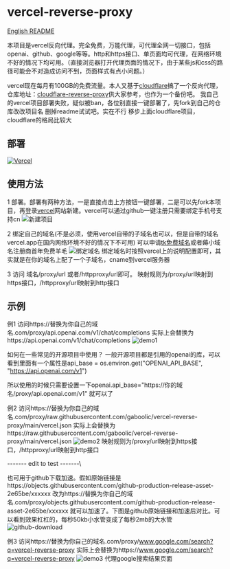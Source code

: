 # vercel-reverse-proxy
[English README](./README_EN.md)

本项目是vercel反向代理。完全免费，万能代理，可代理全网一切接口，包括openai、github、google等等。http和https接口、单页面均可代理，在网络环境不好的情况下均可用。（直接浏览器打开代理页面的情况下，由于某些js和css的路径可能会不对造成访问不到，页面样式有点小问题。）

vercel现在每月有100GB的免费流量。本人又基于[cloudflare](https://www.cloudflare.com/)搞了一个反向代理，仓库地址：[cloudflare-reverse-proxy](https://github.com/gaboolic/cloudflare-reverse-proxy)供大家参考，也作为一个备份吧。
我自己的vercel项目部署失败，疑似被ban，各位别直接一键部署了，先fork到自己的仓库改改项目名 删掉readme试试吧。实在不行 移步上面cloudflare项目，cloudflare的格局比较大

## 部署
[![Vercel](https://vercel.com/button)](https://vercel.com/import/project?template=https://github.com/jiran214/vercel)


## 使用方法
1 部署。部署有两种方法，一是直接点击上方按钮一键部署，二是可以先fork本项目，再登录[vercel](https://vercel.com/)网站新建。vercel可以通过github一键注册只需要绑定手机号支持cn
![新建项目](img/newproject.png)

2 绑定自己的域名(不是必须，使用vercel自带的子域名也可以，但是自带的域名vercel.app在国内网络环境不好的情况下不可用) 可以申请[tk免费域名](http://www.dot.tk/)或者薅小域名注册商首年免费羊毛
![绑定域名](img/domain.png)
绑定域名时按照vercel上的说明配置即可，其实就是在你的域名上配了一个子域名，cname到vercel服务器

3 访问 域名/proxy/url  或者/httpproxy/url即可。
映射规则为/proxy/url映射到https接口，/httpproxy/url映射到http接口

## 示例
例1 访问https://替换为你自己的域名.com/proxy/api.openai.com/v1/chat/completions 
实际上会替换为https://api.openai.com/v1/chat/completions
![demo1](img/demo1.png)

如何在一些常见的开源项目中使用？
一般开源项目都是引用的openai的库，可以看到里面有一个属性是api_base = os.environ.get("OPENAI_API_BASE", "https://api.openai.com/v1")

所以使用的时候只需要设置一下openai.api_base="https://你的域名/proxy/api.openai.com/v1" 就可以了

例2 访问https://替换为你自己的域名.com/proxy/raw.githubusercontent.com/gaboolic/vercel-reverse-proxy/main/vercel.json
实际上会替换为https://raw.githubusercontent.com/gaboolic/vercel-reverse-proxy/main/vercel.json
![demo2](img/demo2.png)
映射规则为/proxy/url映射到https接口，/httpproxy/url映射到http接口




------- edit to test -------\


也可用于github下载加速。假如原始链接是https://objects.githubusercontent.com/github-production-release-asset-2e65be/xxxxxx 
改为https://替换为你自己的域名.com/proxy/objects.githubusercontent.com/github-production-release-asset-2e65be/xxxxxx 就可以加速了。下图是github原始链接和加速后对比。可以看到效果杠杠的，每秒50kb小水管变成了每秒2mb的大水管
![github-download](img/github-download.png)

例3 访问https://替换为你自己的域名.com/proxy/www.google.com/search?q=vercel-reverse-proxy
实际上会替换为https://www.google.com/search?q=vercel-reverse-proxy
![demo3](img/demo3.png)
代理google搜索结果页面
